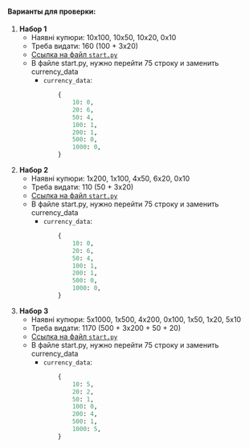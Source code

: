 #### Варианты для проверки:

1. **Набор 1**
    - Наявні купюри: 10x100, 10x50, 10x20, 0x10
    - Треба видати: 160 (100 + 3х20)
    - [Ссылка на файл `start.py`](start.py)
    - В файле start.py, нужно перейти 75 строку и заменить currency_data
        - `currency_data`:
          ```python
              {
                  10: 0,
                  20: 6,
                  50: 4,
                  100: 1,
                  200: 1,
                  500: 0,
                  1000: 0,
              }

2. **Набор 2**
    - Наявні купюри: 1x200, 1x100, 4x50, 6x20, 0x10
    - Треба видати: 110 (50 + 3х20)
    - [Ссылка на файл `start.py`](start.py)
    - В файле start.py, нужно перейти 75 строку и заменить currency_data
        - `currency_data`:
          ```python
              {
                  10: 0,
                  20: 6,
                  50: 4,
                  100: 1,
                  200: 1,
                  500: 0,
                  1000: 0,
              }

3. **Набор 3**
    - Наявні купюри: 5x1000, 1x500, 4x200, 0x100, 1x50, 1x20, 5x10
    - Треба видати: 1170 (500 + 3х200 + 50 + 20)
    - [Ссылка на файл `start.py`](start.py)
    - В файле start.py, нужно перейти 75 строку и заменить currency_data
        - `currency_data`:
          ```python
              {
                  10: 5,
                  20: 2,
                  50: 1,
                  100: 0,
                  200: 4,
                  500: 1,
                  1000: 5,
              }